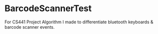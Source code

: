# BarcodeScannerTest
For CS441 Project
Algorithm I made to differentiate bluetooth keyboards & barcode scanner events.
